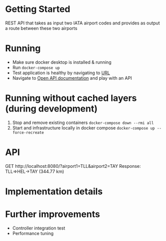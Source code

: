# Getting Started

REST API that takes as input two IATA airport codes and provides as output a route between these two airports

# Running
- Make sure docker desktop is installed & running
- Run `docker-compose up`
- Test application is healthy by navigating to [URL]( http://localhost:8080/?airport1=TLL&airport2=TAY)
- Navigate to [Open API documentation](http://localhost:8080/swagger-ui/#/) and play with an API


# Running without cached layers (during development)
1. Stop and remove existing containers `docker-compose down --rmi all`
2. Start and infrastructure locally in docker compose `docker-compose up --force-recreate`

# API
GET http://localhost:8080/?airport1=TLL&airport2=TAY
Response: TLL=>HEL->TAY (344.77 km)

# Implementation details

# Further improvements
- Controller integration test
- Performance tuning